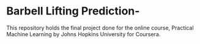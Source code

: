 # Barbell Lifting Prediction-
This repository holds the final project done for the online course, Practical Machine Learning by Johns Hopkins University for Coursera. 
